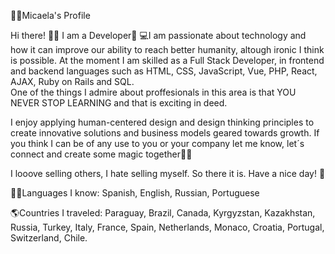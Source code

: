 👩🏼Micaela's Profile   

Hi there! 👋🏼 I am a Developer🚀
💻I am passionate about technology and how it can improve our ability to reach better humanity, altough ironic I think is possible. At the moment I am skilled as a Full Stack Developer, in frontend and backend languages such as HTML, CSS, JavaScript, Vue, PHP, React, AJAX, Ruby on Rails and SQL.      
One of the things I admire about proffesionals in this area is that YOU NEVER STOP LEARNING and that is exciting in deed.                                         

I enjoy applying human-centered design and design thinking principles to create innovative solutions and business models geared towards growth. If you think I can be of any use to you or your company let me know, let´s connect and create some magic together🐱‍🏍            
     
I looove selling others, I hate selling myself. So there it is. Have a nice day! 🎈                 
 
🤙🏼Languages I know: Spanish, English, Russian, Portuguese             
    
🌎Countries I traveled: Paraguay, Brazil, Canada, Kyrgyzstan, Kazakhstan, Russia, Turkey, Italy, France, Spain, Netherlands, Monaco, Croatia, Portugal, Switzerland, Chile.        

